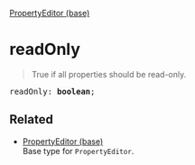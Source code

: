 [PropertyEditor (base)](PropertyEditor_base.md)

# readOnly

> True if all properties should be read-only.

<pre class="docgen_signature">readOnly: <b>boolean</b>;</pre>

## Related

- [<!--{ref:type}-->PropertyEditor (base)](PropertyEditor_base.md) \
    Base type for `PropertyEditor`.
